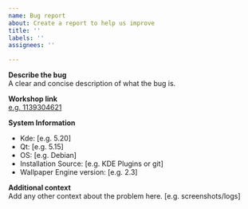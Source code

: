 ```yaml
---
name: Bug report
about: Create a report to help us improve
title: ''
labels: ''
assignees: ''

---
```


**Describe the bug**<br/>
A clear and concise description of what the bug is.

**Workshop link**<br/>
[e.g. 1139304621](https://steamcommunity.com/sharedfiles/filedetails/?id=1139304621)

**System Information**
- Kde: [e.g. 5.20]
- Qt: [e.g. 5.15]
- OS: [e.g. Debian]
- Installation Source: [e.g. KDE Plugins or git]
- Wallpaper Engine version: [e.g. 2.3]

**Additional context**<br/>
Add any other context about the problem here. [e.g. screenshots/logs]
